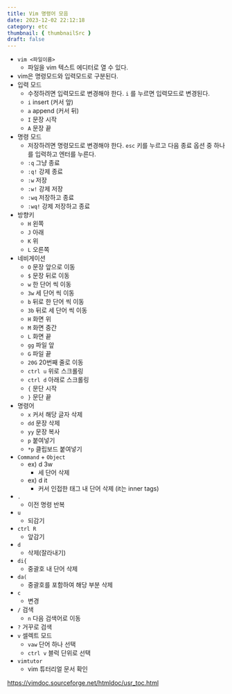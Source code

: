 ```yaml
---
title: Vim 명령어 모음
date: 2023-12-02 22:12:18
category: etc
thumbnail: { thumbnailSrc }
draft: false
---
```


-   `vim <파일이름>`
    -   파일을 vim 텍스트 에디터로 열 수 있다.
-   vim은 명령모드와 입력모드로 구분된다.
-   입력 모드
    -   수정하려면 입력모드로 변경해야 한다. `i` 를 누르면 입력모드로 변경된다.
    -   `i` insert (커서 앞)
    -   `a` append (커서 뒤)
    -   `I` 문장 시작
    -   `A` 문장 끝
-   명령 모드
    -   저장하려면 명령모드로 변경해야 한다. `esc` 키를 누르고 다음 종료 옵션 중 하나를 입력하고 엔터를 누른다.
    -   `:q` 그냥 종료
    -   `:q!` 강제 종료
    -   `:w` 저장
    -   `:w!` 강제 저장
    -   `:wq` 저장하고 종료
    -   `:wq!` 강제 저장하고 종료
-   방향키
    -   `H` 왼쪽
    -   `J` 아래
    -   `K` 위
    -   `L` 오른쪽
-   네비게이션
    -   `O` 문장 앞으로 이동
    -   `$` 문장 뒤로 이동
    -   `w` 한 단어 씩 이동
    -   `3w` 세 단어 씩 이동
    -   `b` 뒤로 한 단어 씩 이동
    -   `3b` 뒤로 세 단어 씩 이동
    -   `H` 화면 위
    -   `M` 화면 중간
    -   `L` 화면 끝
    -   `gg` 파일 앞
    -   `G` 파일 끝
    -   `20G` 20번째 줄로 이동
    -   `ctrl u` 위로 스크롤링
    -   `ctrl d` 아래로 스크롤링
    -   `{` 문단 시작
    -   `}` 문단 끝
-   명령어
    -   `x` 커서 해당 글자 삭제
    -   `dd` 문장 삭제
    -   `yy` 문장 복사
    -   `p` 붙여넣기
    -   `*p` 클립보드 붙여넣기
-   `Command` + `Object`
    -   ex) d 3w
        -   세 단어 삭제
    -   ex) d it
        -   커서 인접한 태그 내 단어 삭제 (it는 inner tags)
-   `.`
    -   이전 명령 반복
-   `u`
    -   되감기
-   `ctrl R`
    -   앞감기
-   `d`
    -   삭제(잘라내기)
-   `di{`
    -   중괄호 내 단어 삭제
-   `da(`
    -   중괄호를 포함하여 해당 부분 삭제
-   `c`
    -   변경
-   `/` 검색
    -   `n` 다음 검색어로 이동
-   `?` 거꾸로 검색
-   `v` 셀렉트 모드
    -   `vaw` 단어 하나 선택
    -   `ctrl v` 블럭 단위로 선택
-   `vimtutor`
    -   vim 튜터리얼 문서 확인

<https://vimdoc.sourceforge.net/htmldoc/usr_toc.html>
